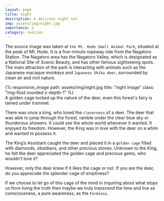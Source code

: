 ```yaml
---
layout: page
title: night
description: A delirous night out
img: assets/img/night.jpg
importance: 1
category: realism
---
```

The source image was taken at `the Mt. Hodo Small Animal Park`, situated at the peak of Mt. Hodo. It is a five-minute ropeway ride from the Nagatoro Station. The Nagatoro area has the Nagatoro Valley, which is designated as a National Site of Scenic Beauty, and has other famous sightseeing spots. The main attraction of the park is interacting with animals such as the Japanese macaque monkeys and `Japanese Shika deer`, surrounded by clean air and rich nature.
<div class="row">
    <div class="col-sm mt-3 mt-md-0">
        {% responsive_image path: assets/img/night.jpg title: "night image" class: "img-fluid rounded z-depth-1" %}
    </div>
</div>
<div class="caption">
    A golden cage locked up the nature of the deer, even this forest's fairy is tamed under trammel.
</div>

There was once a king, who loved the `cleverness` of a deer. The deer that was able to jump through the forest, ramble under the clear blue sky or thunderous showers. It could see the whole world whenever it wanted. It enjoyed its freedom. However, the King was in love with the deer on a whim and wanted to possess it.

The King’s Assistant caught the deer and placed it in a `golden cage` filled with diamonds, obsidians, and other precious stones. Unknown to the King, he felt the deer appreciated the golden cage and precious gems, who wouldn’t love it? 

However, only the deer knew if it likes the cage or not. If you are the deer, do you appreciate the splender cage of emptiness?

If we choose to let go of this cage of the mind in inquiring about what stops us from living the truth then maybe we truly transcend the time and live as consciousness, a pure awareness, as the `Formless`.